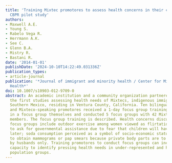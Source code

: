 ```yaml
---
title: 'Training Mixtec promotores to assess health concerns in their community: a
  CBPR pilot study'
authors:
- Maxwell A.E.
- Young S.
- Rabelo Vega R.
- Herrmann A.K.
- See C.
- Glenn B.A.
- Mistry R.
- Bastani R.
date: '2014-01-01'
publishDate: '2024-10-10T14:22:49.031336Z'
publication_types:
- article-journal
publication: '*Journal of immigrant and minority health / Center for Minority Public
  Health*'
doi: 10.1007/s10903-012-9709-0
abstract: An academic institution and a community organization partnered for one of
  the first studies assessing health needs of Mixtecs, indigenous immigrants from
  Southern Mexico, residing in Ventura County, California. Ten bilingual Spanish-
  and Mixteco-speaking promotores received a 1-day focus group training, participated
  in a focus group themselves and conducted 5 focus groups with 42 Mixtec community
  members. The focus group training is described. Health concerns discussed in the
  focus groups include outdoor exercise among women viewed as flirtatious; reluctance
  to ask for governmental assistance due to fear that children will have to pay back
  later; soda consumption perceived as a symbol of socio-economic status; and unwillingness
  to obtain mammograms or pap smears because private body parts are to be touched
  by husbands only. Training promotores to conduct focus groups can increase organizational
  capacity to identify pressing health needs in under-represented and hard-to-reach
  population groups.
---
```

